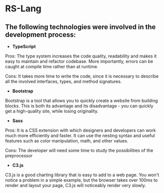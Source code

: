 # RS-Lang

## The following technologies were involved in the development process:

- **TypeScript**

Pros: The type system increases the code quality, readability and makes it easy to maintain and refactor codebase. More importantly, errors can be caught at compile time rather than at runtime.

Cons: It takes more time to write the code, since it is necessary to describe all the involved interfaces, types, and method signatures.

- **Bootstrap**

Bootstrap is a tool that allows you to quickly create a website from building blocks. This is both its advantage and its disadvantage - you can quickly get a high-quality site, while losing originality.

- **Sass**

Pros: It is a CSS extension with which designers and developers can work much more efficiently and faster. It can use the nesting syntax and useful features such as color manipulation, math, and other values.

Cons: The developer will need some time to study the possibilities of the preprocessor

- **С3.js**

C3.js is a good charting library that is easy to add to a web page. You won't notice a problem in a simple example, but the browser takes over 100ms to render and layout your page, C3.js will noticeably render very slowly.
